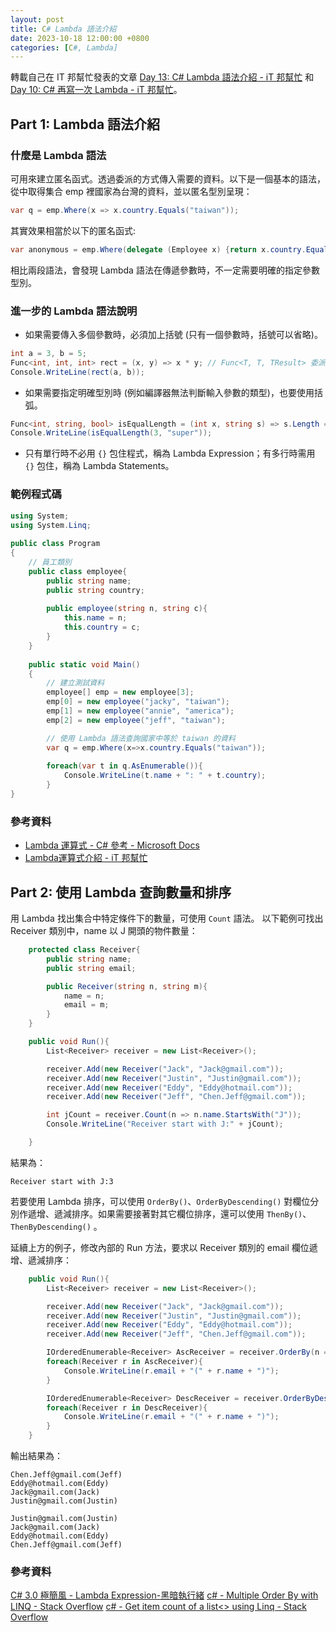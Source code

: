```yaml
---
layout: post
title: C# Lambda 語法介紹
date: 2023-10-18 12:00:00 +0800
categories: [C#, Lambda]
---
```


轉載自己在 IT 邦幫忙發表的文章 [Day 13: C# Lambda 語法介紹 - iT 邦幫忙](https://ithelp.ithome.com.tw/articles/10297407) 和 [Day 10: C# 再寫一次 Lambda - iT 邦幫忙](https://ithelp.ithome.com.tw/articles/10326389)。

## Part 1: Lambda 語法介紹

### 什麼是 Lambda 語法

可用來建立匿名函式。透過委派的方式傳入需要的資料。以下是一個基本的語法，從中取得集合 emp 裡國家為台灣的資料，並以匿名型別呈現：

``` cs
var q = emp.Where(x => x.country.Equals("taiwan"));
```

其實效果相當於以下的匿名函式:

```cs
var anonymous = emp.Where(delegate (Employee x) {return x.country.Equals("taiwan"); });
```

相比兩段語法，會發現 Lambda 語法在傳遞參數時，不一定需要明確的指定參數型別。

### 進一步的 Lambda 語法說明

- 如果需要傳入多個參數時，必須加上括號 (只有一個參數時，括號可以省略)。

``` cs
int a = 3, b = 5;
Func<int, int, int> rect = (x, y) => x * y; // Func<T, T, TResult> 委派
Console.WriteLine(rect(a, b));
```

- 如果需要指定明確型別時 (例如編譯器無法判斷輸入參數的類型)，也要使用括弧。

``` cs
Func<int, string, bool> isEqualLength = (int x, string s) => s.Length == x;
Console.WriteLine(isEqualLength(3, "super"));
```

- 只有單行時不必用 `{}` 包住程式，稱為 Lambda Expression；有多行時需用 `{}` 包住，稱為 Lambda Statements。

### 範例程式碼

``` cs
using System;
using System.Linq;
                    
public class Program
{
    // 員工類別
    public class employee{
        public string name;
        public string country;
        
        public employee(string n, string c){
            this.name = n;
            this.country = c;
        }
    }
    
    public static void Main()
    {
        // 建立測試資料
        employee[] emp = new employee[3];
        emp[0] = new employee("jacky", "taiwan");
        emp[1] = new employee("annie", "america");
        emp[2] = new employee("jeff", "taiwan");

        // 使用 Lambda 語法查詢國家中等於 taiwan 的資料
        var q = emp.Where(x=>x.country.Equals("taiwan"));
        
        foreach(var t in q.AsEnumerable()){
            Console.WriteLine(t.name + ": " + t.country);
        }
}
```

### 參考資料

- [Lambda 運算式 - C# 參考 - Microsoft Docs](https://docs.microsoft.com/zh-tw/dotnet/csharp/language-reference/operators/lambda-expressions)
- [Lambda運算式介紹 - iT 邦幫忙](https://ithelp.ithome.com.tw/articles/10193784)

## Part 2: 使用 Lambda 查詢數量和排序

用 Lambda 找出集合中特定條件下的數量，可使用 `Count` 語法。
以下範例可找出 Receiver 類別中，name 以 J 開頭的物件數量：

``` csharp
    protected class Receiver{
    	public string name;
    	public string email;

    	public Receiver(string n, string m){
        	name = n;
        	email = m;
    	}
	}

	public void Run(){
    	List<Receiver> receiver = new List<Receiver>();

    	receiver.Add(new Receiver("Jack", "Jack@gmail.com"));
    	receiver.Add(new Receiver("Justin", "Justin@gmail.com"));
    	receiver.Add(new Receiver("Eddy", "Eddy@hotmail.com"));
    	receiver.Add(new Receiver("Jeff", "Chen.Jeff@gmail.com"));

    	int jCount = receiver.Count(n => n.name.StartsWith("J"));
    	Console.WriteLine("Receiver start with J:" + jCount);

    }

```

結果為：

```
Receiver start with J:3
```

若要使用 Lambda 排序，可以使用 `OrderBy()`、`OrderByDescending()` 對欄位分別作遞增、遞減排序。如果需要接著對其它欄位排序，還可以使用 `ThenBy()`、`ThenByDescending()` 。

延續上方的例子，修改內部的 Run 方法，要求以 Receiver 類別的 email 欄位遞增、遞減排序：

``` csharp
    public void Run(){
    	List<Receiver> receiver = new List<Receiver>();

    	receiver.Add(new Receiver("Jack", "Jack@gmail.com"));
    	receiver.Add(new Receiver("Justin", "Justin@gmail.com"));
    	receiver.Add(new Receiver("Eddy", "Eddy@hotmail.com"));
    	receiver.Add(new Receiver("Jeff", "Chen.Jeff@gmail.com"));

    	IOrderedEnumerable<Receiver> AscReceiver = receiver.OrderBy(n => n.email);
    	foreach(Receiver r in AscReceiver){
        	Console.WriteLine(r.email + "(" + r.name + ")");
    	}

    	IOrderedEnumerable<Receiver> DescReceiver = receiver.OrderByDescending(n => n.email);
    	foreach(Receiver r in DescReceiver){
        	Console.WriteLine(r.email + "(" + r.name + ")");
    	}
	}
```

輸出結果為：

```
Chen.Jeff@gmail.com(Jeff)
Eddy@hotmail.com(Eddy)
Jack@gmail.com(Jack)
Justin@gmail.com(Justin)

Justin@gmail.com(Justin)
Jack@gmail.com(Jack)
Eddy@hotmail.com(Eddy)
Chen.Jeff@gmail.com(Jeff)
```

### 參考資料

[C# 3.0 極簡風 - Lambda Expression-黑暗執行緒](https://blog.darkthread.net/blog/lambda-expression/)
[c# - Multiple Order By with LINQ - Stack Overflow](https://stackoverflow.com/questions/2318885/multiple-order-by-with-linq)
[c# - Get item count of a list<> using Linq - Stack Overflow](https://stackoverflow.com/questions/3853010/get-item-count-of-a-list-using-linq)